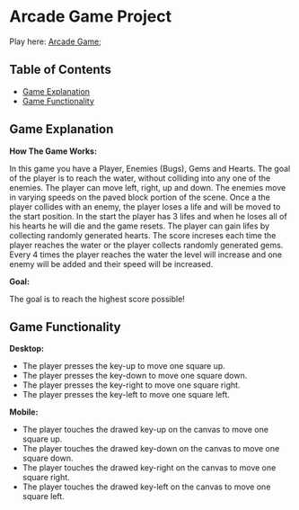 # Arcade Game Project

Play here: [Arcade Game](https://arcade-game-for-everyone.appspot.com/);

## Table of Contents

* [Game Explanation](#game-explanation)
* [Game Functionality](#game-functionality)

## Game Explanation

**How The Game Works:**

In this game you have a Player, Enemies (Bugs), Gems and Hearts. The goal of the player is to reach the water, without colliding into any one of the enemies. The player can move left, right, up and down. The enemies move in varying speeds on the paved block portion of the scene. Once a the player collides with an enemy, the player loses a life and will be moved to the start position. In the start the player has 3 lifes and when he loses all of his hearts he will die and the game resets. The player can gain lifes by collecting randomly generated hearts. The score increses each time the player reaches the water or the player collects randomly generated gems. Every 4 times the player reaches the water the level will increase and one enemy will be added and their speed will be increased.

**Goal:**

The goal is to reach the highest score possible!

## Game Functionality

**Desktop:**

* The player presses the key-up to move one square up.
* The player presses the key-down to move one square down.
* The player presses the key-right to move one square right.
* The player presses the key-left to move one square left.

**Mobile:**

* The player touches the drawed key-up on the canvas to move one square up.
* The player touches the drawed key-down on the canvas to move one square down.
* The player touches the drawed key-right on the canvas to move one square right.
* The player touches the drawed key-left on the canvas to move one square left.
